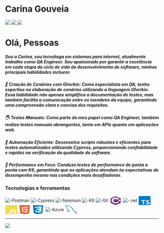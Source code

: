 <h1>Carina Gouveia</h1> 
 <div> 
   <a href="https://www.instagram.com/_carinabgouveia/" target="_blank"><img src="https://img.shields.io/badge/-Instagram-%23E4405F?style=for-the-badge&logo=instagram&logoColor=white" target="_blank"></a>
   <a href = "mailto:carinagouveiabarros@gmail.com"><img src="https://img.shields.io/badge/-Gmail-%23333?style=for-the-badge&logo=gmail&logoColor=white" target="_blank">    </a>
   <a href="https://www.linkedin.com/in/carinagouveia-dev/" target="_blank"><img src="https://img.shields.io/badge/-LinkedIn-%230077B5?style=for-the-badge&logo=linkedin&logoColor=white" target="_blank"></a> 
</div>

<h1>Olá, Pessoas</h1> 
<h5> Sou a Carina, sou tecnóloga em sistemas para internet, atualmente trabalho como QA Engineer.
Sou apaixonado por garantir a excelência em cada etapa do ciclo de vida do desenvolvimento de software, minhas principais habilidades incluem:</h5> 

<h5> 📝 Criação de Cenários com Gherkin: Como especialista em QA, tenho expertise na elaboração de cenários utilizando a linguagem Gherkin. Essa habilidade não apenas simplifica a documentação de testes, mas também facilita a comunicação entre os membros da equipe, garantindo uma compreensão clara e concisa dos requisitos.</h5> 

<h5> 🖐️ Testes Manuais: Como parte do meu papel como QA Engineer, também realizo testes manuais abrangentes, tanto em APIs quanto em aplicações web. </h5> 

<h5> 🤖 Automação Eficiente: Desenvolvo scripts robustos e eficientes para testes automatizados utilizando Cypress, proporcionando confiabilidade e rapidez na verificação da qualidade do software.</h5> 

<h5> 🚀 Performance em Foco: Conduzo testes de performance de ponta a ponta com K6, garantindo que as aplicações atendam às expectativas de desempenho mesmo nas condições mais desafiadoras.</h5> 

<h3>Tecnologias e ferramentas</h3>
<div style="display: inline_block">

 
<img align="center" alt="-Postman" height="30" width="40" src="https://cdn.jsdelivr.net/gh/devicons/devicon@latest/icons/postman/postman-plain.svg" />
<img align="center" alt="-Cypress" height="30" width="40" src="https://cdn.jsdelivr.net/gh/devicons/devicon@latest/icons/cypressio/cypressio-original.svg" />     
<img align="center" alt="-Selenium" height="30" width="40" src="https://cdn.jsdelivr.net/gh/devicons/devicon/icons/selenium/selenium-original.svg" />
<img align="center" alt="-K6" height="30" width="40" src="https://cdn.jsdelivr.net/gh/devicons/devicon@latest/icons/k6/k6-original.svg" />
<img align="center" alt="-Git" height="30" src="https://cdn.jsdelivr.net/gh/devicons/devicon/icons/git/git-original.svg" />
<img align="center" alt="-Csharp" height="30" width="40" src="https://raw.githubusercontent.com/devicons/devicon/master/icons/csharp/csharp-original.svg">
<img align="center" alt="-.net" height="30" width="40" src="https://cdn.jsdelivr.net/gh/devicons/devicon/icons/dotnetcore/dotnetcore-original.svg" /> 
<img align="center" alt="-Ts" height="30" width="40" src="https://raw.githubusercontent.com/devicons/devicon/master/icons/typescript/typescript-plain.svg">
<img align="center" alt="-Js" height="30" width="40" src="https://raw.githubusercontent.com/devicons/devicon/master/icons/javascript/javascript-plain.svg">
<img align="center" alt="-HTML" height="30" width="40" src="https://raw.githubusercontent.com/devicons/devicon/master/icons/html5/html5-original.svg">
<img align="center" alt="-CSS" height="30" width="40" src="https://raw.githubusercontent.com/devicons/devicon/master/icons/css3/css3-original.svg">
<img align="center" alt="-Azure" height="30" width="40" src="https://cdn.jsdelivr.net/gh/devicons/devicon/icons/azure/azure-original.svg" />
<img align="center" alt="-Mysql" height="30" width="40" src="https://raw.githubusercontent.com/devicons/devicon/master/icons/mysql/mysql-original.svg">

</div>
 
 <hr>
  <img height="180em" src="https://github-readme-stats.vercel.app/api/top-langs/?username=carinagouveia&layout=compact&langs_count=7&theme=midnight-purple"/>
 

